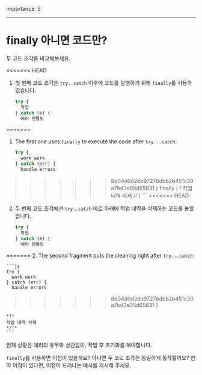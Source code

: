 importance: 5

---

# finally 아니면 코드만?

두 코드 조각을 비교해보세요.

<<<<<<< HEAD
1. 첫 번째 코드 조각은 `try..catch` 이후에 코드를 실행하기 위해 `finally`를 사용하였습니다.

    ```js
    try {
      작업
    } catch (e) {
      에러 핸들링
=======
1. The first one uses `finally` to execute the code after `try...catch`:

    ```js
    try {
      work work
    } catch (err) {
      handle errors
>>>>>>> 8d04d0d2db97276dbb2b451c30a7bd3e05d65831
    } finally {
    *!*
      작업 내역 삭제
    */!*
    }
    ```
<<<<<<< HEAD
2. 두 번째 코드 조각에선 `try..catch` 바로 아래에 작업 내역을 삭제하는 코드를 놓았습니다.

    ```js
    try {
      작업
    } catch (e) {
      에러 핸들링
=======
2. The second fragment puts the cleaning right after `try...catch`:

    ```js
    try {
      work work
    } catch (err) {
      handle errors
>>>>>>> 8d04d0d2db97276dbb2b451c30a7bd3e05d65831
    }

    *!*
    작업 내역 삭제
    */!*
    ```

현재 상황은 에러의 유무와 상관없이, 작업 후 초기화를 해야합니다.

`finally`를 사용하면 이점이 있을까요? 아니면 두 코드 조각은 동일하게 동작할까요? 만약 이점이 있다면, 이점이 드러나는 예시를 제시해 주세요.
